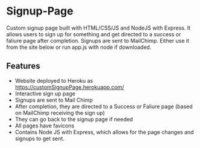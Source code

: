 # Signup-Page
Custom signup page built with HTML/CSS/JS and NodeJS with Express. It allows users to sign up for something and get directed to a success or faliure page after completion. Signups are sent to MailChimp. Either use it from the site below or run app.js with node if downloaded.
## Features
- Website deployed to Heroku as https://customSignupPage.herokuapp.com/
- Interactive sign up page
- Signups are sent to Mail Chimp
- After completion, they are directed to a Success or Faliure page (based on MailChimp receiving the sign up)
- They can go back to the signup page if needed
- All pages have favicons
- Contains Node JS with Express, which allows for the page changes and signups to get sent. 
